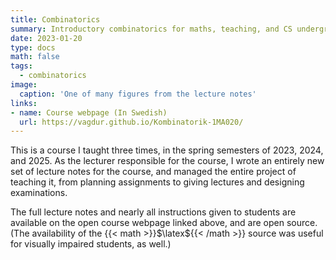 ```yaml
---
title: Combinatorics
summary: Introductory combinatorics for maths, teaching, and CS undergrads
date: 2023-01-20
type: docs
math: false
tags:
  - combinatorics
image:
  caption: 'One of many figures from the lecture notes'
links:
- name: Course webpage (In Swedish)
  url: https://vagdur.github.io/Kombinatorik-1MA020/
---
```


This is a course I taught three times, in the spring semesters of 2023, 2024, and 2025. As the lecturer responsible for the course, I wrote an entirely new set of lecture notes for the course, and managed the entire project of teaching it, from planning assignments to giving lectures and designing examinations.

The full lecture notes and nearly all instructions given to students are available on the open course webpage linked above, and are open source. (The availability of the {{< math >}}$\latex${{< /math >}} source was useful for visually impaired students, as well.)
